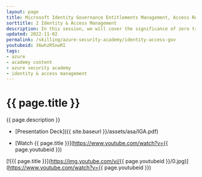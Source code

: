 ```yaml
---
layout: page
title: Microsoft Identity Governance Entitlements Management, Access Reviews, & Lifecycle Workflows
sorttitle: 2 Identity & Access Management
description: In this session, we will cover the significance of zero trust, identity governance, identity & access lifecycles, entitlements management, access reviews, and Privileged Identity Management (PIM), all paired with a Microsoft Entra & Azure demo.
updated: 2022-11-02
permalink: /skilling/azure-security-academy/identity-access-gov
youtubeid: 36whzR5nwRI
tags: 
- azure
- academy content
- azure security academy
- identity & access management
---
```


# {{ page.title }}

{{ page.description }}

* [Presentation Deck]({{ site.baseurl }}/assets/asa/IGA.pdf)

* [Watch {{ page.title }}](https://www.youtube.com/watch?v={{ page.youtubeid }})

[![{{ page.title }}](https://img.youtube.com/vi/{{ page.youtubeid }}/0.jpg)](https://www.youtube.com/watch?v={{ page.youtubeid }})